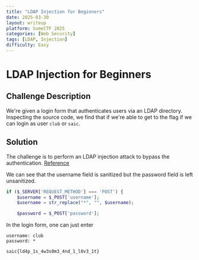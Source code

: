 ```yaml
---
title: "LDAP Injection for Beginners"
date: 2025-03-30
layout: writeup
platform: SomeCTF 2025
categories: [Web Security]
tags: [LDAP, Injection]
difficulty: Easy
---
```


# LDAP Injection for Beginners

## Challenge Description

We're given a login form that authenticates users via an LDAP directory.
Inspecting the source code, we find that if we're able to get to the flag if we can login as user `club` or `saic`.

## Solution

The challenge is to perform an LDAP injection attack to bypass the authentication.
[Reference](https://www.cobalt.io/blog/introduction-to-ldap-injection-attack)

We can see that the username field is sanitized but the password field is left unsanitized.

```php
if ($_SERVER['REQUEST_METHOD'] === 'POST') {
    $username = $_POST['username'];
    $username = str_replace("*", "", $username);

    $password = $_POST['password'];

```

In the login form, one can just enter

```plaintext
username: club
password: *
```

`saic{ld4p_1s_4w3s0m3_4nd_1_l0v3_1t}`
